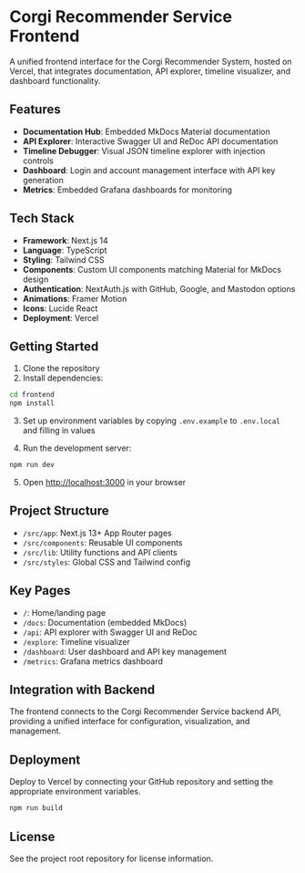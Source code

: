 # Corgi Recommender Service Frontend

A unified frontend interface for the Corgi Recommender System, hosted on Vercel, that integrates documentation, API explorer, timeline visualizer, and dashboard functionality.

## Features

- **Documentation Hub**: Embedded MkDocs Material documentation
- **API Explorer**: Interactive Swagger UI and ReDoc API documentation
- **Timeline Debugger**: Visual JSON timeline explorer with injection controls
- **Dashboard**: Login and account management interface with API key generation
- **Metrics**: Embedded Grafana dashboards for monitoring

## Tech Stack

- **Framework**: Next.js 14
- **Language**: TypeScript
- **Styling**: Tailwind CSS
- **Components**: Custom UI components matching Material for MkDocs design
- **Authentication**: NextAuth.js with GitHub, Google, and Mastodon options
- **Animations**: Framer Motion
- **Icons**: Lucide React
- **Deployment**: Vercel

## Getting Started

1. Clone the repository
2. Install dependencies:

```bash
cd frontend
npm install
```

3. Set up environment variables by copying `.env.example` to `.env.local` and filling in values

4. Run the development server:

```bash
npm run dev
```

5. Open [http://localhost:3000](http://localhost:3000) in your browser

## Project Structure

- `/src/app`: Next.js 13+ App Router pages
- `/src/components`: Reusable UI components 
- `/src/lib`: Utility functions and API clients
- `/src/styles`: Global CSS and Tailwind config

## Key Pages

- `/`: Home/landing page
- `/docs`: Documentation (embedded MkDocs)
- `/api`: API explorer with Swagger UI and ReDoc
- `/explore`: Timeline visualizer
- `/dashboard`: User dashboard and API key management
- `/metrics`: Grafana metrics dashboard

## Integration with Backend

The frontend connects to the Corgi Recommender Service backend API, providing a unified interface for configuration, visualization, and management.

## Deployment

Deploy to Vercel by connecting your GitHub repository and setting the appropriate environment variables.

```bash
npm run build
```

## License

See the project root repository for license information.